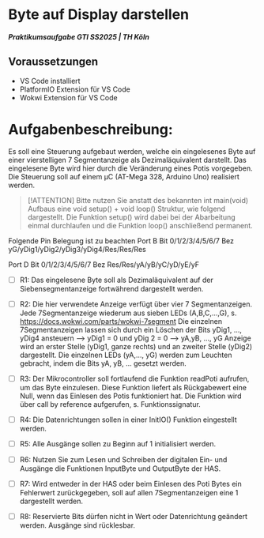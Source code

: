 # Byte auf Display darstellen

##### Praktikumsaufgabe GTI SS2025 | TH Köln

## Voraussetzungen

- VS Code installiert
- PlatformIO Extension für VS Code
- Wokwi Extension für VS Code

##

##

# Aufgabenbeschreibung:

Es soll eine Steuerung aufgebaut werden, welche ein eingelesenes
Byte auf einer vierstelligen 7 Segmentanzeige als
Dezimaläquivalent darstellt.
Das eingelesene Byte wird hier durch die Veränderung eines Potis
vorgegeben. Die Steuerung soll auf einem µC (AT-Mega 328, Arduino Uno)
realisiert werden.

> [!ATTENTION]
> Bitte nutzen Sie anstatt des bekannten int main(void) Aufbaus eine void setup() + void loop() Struktur, wie folgend dargestellt. Die Funktion setup() wird dabei bei der Abarbeitung einmal durchlaufen und die Funktion loop() anschließend permanent.

Folgende Pin Belegung ist zu beachten
Port B
Bit 0/1/2/3/4/5/6/7
Bez yG/yDig1/yDig2/yDig3/yDig4/Res/Res/Res

Port D
Bit 0/1/2/3/4/5/6/7
Bez Res/Res/yA/yB/yC/yD/yE/yF

- [ ] R1: Das eingelesene Byte soll als Dezimaläquivalent auf der
      Siebensegmentanzeige fortwährend dargestellt werden.
- [ ] R2: Die hier verwendete Anzeige verfügt über vier 7
      Segmentanzeigen. Jede 7Segmentanzeige wiederum aus sieben
      LEDs (A,B,C,...,G), s. https://docs.wokwi.com/parts/wokwi-7segment
      Die einzelnen 7Segmentanzeigen lassen sich durch ein Löschen der Bits
      yDig1, ..., yDig4 ansteuern --> yDig1 = 0 und yDig 2 = 0
      --> yA,yB, ..., yG Anzeige wird an erster Stelle (yDig1, ganze rechts)
      und an zweiter Stelle (yDig2) dargestellt.
      Die einzelnen LEDs (yA,..., yG) werden zum Leuchten gebracht, indem
      die Bits yA, yB, ... gesetzt werden.

- [ ] R3: Der Mikrocontroller soll fortlaufend die Funktion readPoti aufrufen,
      um das Byte einzulesen.
      Diese Funktion liefert als Rückgabewert eine Null, wenn das Einlesen
      des Potis funktioniert hat. Die Funktion wird über
      call by reference aufgerufen, s. Funktionssignatur.

- [ ] R4: Die Datenrichtungen sollen in einer InitIO() Funktion eingestellt werden.

- [ ] R5: Alle Ausgänge sollen zu Beginn auf 1 initialisiert werden.

- [ ] R6: Nutzen Sie zum Lesen und Schreiben der digitalen Ein- und
      Ausgänge die Funktionen InputByte und OutputByte der HAS.

- [ ] R7: Wird entweder in der HAS oder beim Einlesen des Poti Bytes
      ein Fehlerwert zurückgegeben, soll auf allen 7Segmentanzeigen
      eine 1 dargestellt werden.

- [ ] R8: Reservierte Bits dürfen nicht in Wert oder Datenrichtung geändert werden.
      Ausgänge sind rücklesbar.

